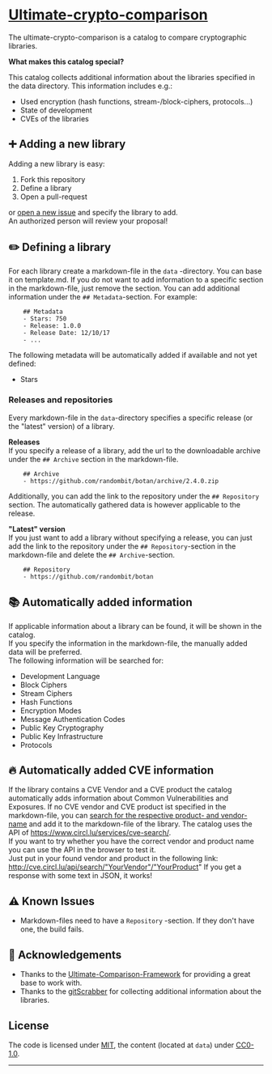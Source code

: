 # [Ultimate-crypto-comparison](https://cryptocatalog.github.io/ultimate-crypto-comparison/)

The ultimate-crypto-comparison is a catalog to compare cryptographic libraries.

**What makes this catalog special?**

This catalog collects additional information about the libraries specified in the data directory. This information includes e.g.:
- Used encryption (hash functions, stream-/block-ciphers, protocols...)
- State of development
- CVEs of the libraries

## :heavy_plus_sign: Adding a new library

Adding a new library is easy:

1. Fork this repository
2. Define a library
3. Open a pull-request

or [open a new issue](https://github.com/cryptocatalog/ultimate-crypto-comparison/issues/new) and specify the library to add.  
An authorized person will review your proposal!

## :pencil2: Defining a library

For each library create a markdown-file in the `data` -directory. You can base it on template.md. 
If you do not want to add information to a specific section in the markdown-file, just remove the section. 
You can add additional information under the `## Metadata`-section. For example:

```
    ## Metadata
    - Stars: 750
    - Release: 1.0.0
    - Release Date: 12/10/17 
    - ...
```

The following metadata will be automatically added if available and not yet defined:
- Stars

### Releases and repositories
Every markdown-file in the `data`-directory specifies a specific release (or the "latest" version) of a library.

**Releases**  
If you specify a release of a library, add the url to the downloadable archive under the `## Archive` section in the markdown-file.

```
    ## Archive
    - https://github.com/randombit/botan/archive/2.4.0.zip
```

Additionally, you can add the link to the repository under the `## Repository` section. The automatically gathered data is however applicable to the release.

**"Latest" version**  
If you just want to add a library without specifying a release, you can just add the link to the repository under the `## Repository`-section in the markdown-file and delete the `## Archive`-section.  

```
    ## Repository
    - https://github.com/randombit/botan
```

## :books: Automatically added information
If applicable information about a library can be found, it will be shown in the catalog.  
If you specify the information in the markdown-file, the manually added data will be preferred.  
The following information will be searched for:
- Development Language
- Block Ciphers
- Stream Ciphers
- Hash Functions
- Encryption Modes
- Message Authentication Codes
- Public Key Cryptography
- Public Key Infrastructure
- Protocols

## :fire: Automatically added CVE information
If the library contains a CVE Vendor and a CVE product the catalog automatically adds information about Common Vulnerabilities and Exposures. If no CVE vendor and CVE product ist specified in the markdown-file, you can [search for the respective product- and vendor-name](https://cve.circl.lu/browse) and add it to the markdown-file of the library. The catalog uses the API of https://www.circl.lu/services/cve-search/.  
If you want to try whether you have the correct vendor and product name you can use the API in the browser to test it.  
Just put in your found vendor and product in the following link: http://cve.circl.lu/api/search/"YourVendor"/"YourProduct"
If you get a response with some text in JSON, it works!

## :warning: Known Issues
- Markdown-files need to have a `Repository` -section. If they don't have one, the build fails.

## :crown: Acknowledgements
- Thanks to the [Ultimate-Comparison-Framework](https://github.com/ultimate-comparisons/ultimate-comparison-BASE) for providing a great base to work with.  
- Thanks to the [gitScrabber](https://github.com/Eyenseo/gitScrabber) for collecting additional information about the libraries.

## License

The code is licensed under [MIT], the content (located at `data`) under [CC0-1.0].

  [CC0-1.0]: https://creativecommons.org/publicdomain/zero/1.0/

<hr />

  [MIT]: https://opensource.org/licenses/MIT
  [CC-BY-SA-4.0]: http://creativecommons.org/licenses/by-sa/4.0/
